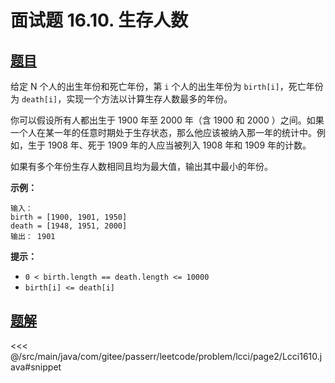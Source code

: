 # 面试题 16.10. 生存人数

## [题目](https://leetcode.cn/problems/living-people-lcci/)
给定 N 个人的出生年份和死亡年份，第 `i` 个人的出生年份为 `birth[i]`，死亡年份为 `death[i]`，实现一个方法以计算生存人数最多的年份。

你可以假设所有人都出生于 1900 年至 2000 年（含 1900 和 2000 ）之间。如果一个人在某一年的任意时期处于生存状态，那么他应该被纳入那一年的统计中。例如，生于 1908 年、死于 1909 年的人应当被列入 1908 年和 1909 年的计数。

如果有多个年份生存人数相同且均为最大值，输出其中最小的年份。

**示例：**

```
输入：
birth = [1900, 1901, 1950]
death = [1948, 1951, 2000]
输出： 1901
```

**提示：**

* `0 < birth.length == death.length <= 10000`
* `birth[i] <= death[i]`


## [题解](https://github.com/PasseRR/JavaLeetCode/blob/master/src/main/java/com/gitee/passerr/leetcode/problem/lcci/page2/Lcci1610.java)

<<< @/src/main/java/com/gitee/passerr/leetcode/problem/lcci/page2/Lcci1610.java#snippet
